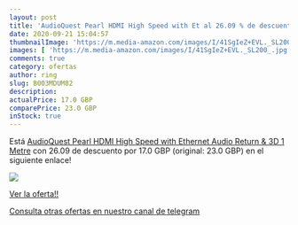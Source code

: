 ```yaml
---
layout: post
title: 'AudioQuest Pearl HDMI High Speed with Et al 26.09 % de descuento'
date: 2020-09-21 15:04:57
thumbnailImage: 'https://m.media-amazon.com/images/I/41SgIeZ+EVL._SL200_.jpg'
images: [ 'https://m.media-amazon.com/images/I/41SgIeZ+EVL._SL200_.jpg' ]
comments: true
category: ofertas
author: ring
slug: B003MDUM82
description:
actualPrice: 17.0 GBP
comparePrice: 23.0 GBP
inStock: true
---
```


Está [AudioQuest Pearl HDMI High Speed with Ethernet  Audio Return & 3D 1 Metre](https://www.amazon.com/dp/B003MDUM82/?tag=redken08-20) con 26.09 de descuento por 17.0 GBP (original: 23.0 GBP) en el siguiente enlace!

[![](https://m.media-amazon.com/images/I/41SgIeZ+EVL._SL200_.jpg)](https://www.amazon.com/dp/B003MDUM82/?tag=redken08-20)

[Ver la oferta!!](https://www.amazon.com/dp/B003MDUM82/?tag=redken08-20)

[Consulta otras ofertas en nuestro canal de telegram](https://t.me/s/ofertas25)
